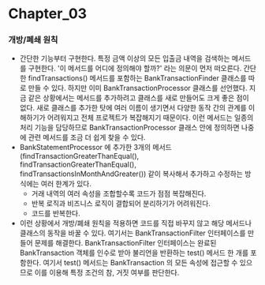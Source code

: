 Chapter_03
============
### 개방/폐쇄 원칙
- 간단한 기능부터 구현한다. 특정 금액 이상의 모든 입출금 내역을 검색하는 메서드를 구현한다. '이 메서드를 어디에 정의해야
할까?' 라는 의문이 먼저 떠오른다. 간단한 findTransactions() 메서드를 포함하는 BankTransactionFinder 클래스를 따로 만들 수
있다. 하지만 이미 BankTransactionProcessor 클래스를 선언했다. 지금 같은 상황에서는 메서드를 추가하려고 클래스를 새로
만들어도 크게 좋은 점이 없다. 새로 클래스를 추가한 탓에 여러 이름이 생기면서 다양한 동작 간의 관계를 이해하기가 어려워지고
전체 프로젝트가 복잡해지기 때문이다. 이런 메서드는 일종의 처리 기능을 담당하므로 BankTransactionProcessor 클래스 안에
정의하면 나중에 관련 메서드를 조금 더 쉽게 찾을 수 있다.
- BankStatementProcessor 에 추가한 3개의 메서드 (findTransactionGreaterThanEqual(), findTransactionGreaterThanEqual(), 
findTransactionsInMonthAndGreater()) 같이 복사해서 추가하고 수정하는 방식에는 여러 한계가 있다.
  * 거래 내역의 여러 속성을 조합할수록 코드가 점점 복잡해진다.
  * 반복 로직과 비즈니스 로직이 결합되어 분리하기가 어려워진다.
  * 코드를 반복한다.
- 이런 상황에서 개방/폐쇄 원칙을 적용하면 코드를 직접 바꾸지 않고 해당 메서드나 클래스의 동작을 바꿀 수 있다.
여기서는 BankTransactionFilter 인터페이스를 만들어 문제를 해결한다. BankTransactionFilter 인터페이스는 완료된
BankTransaction 객체를 인수로 받아 불리언을 반환하는 test() 메서드 한 개를 포함한다. 여기서 test() 메서드는
BankTransaction 의 모든 속성에 접근할 수 있으므로 이를 이용해 특정 조건의 참, 거짓 여부를 판단한다.